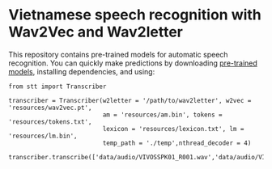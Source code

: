 # Vietnamese speech recognition with Wav2Vec and Wav2letter
This repository contains pre-trained models for automatic speech recognition. You can quickly make predictions by downloading [pre-trained models](https://drive.google.com/file/d/1q7ReoRT9yeDxVm8Xj521n-c-bIhgcBwU/view?usp=sharing), installing dependencies, and using:

```
from stt import Transcriber

transcriber = Transcriber(w2letter = '/path/to/wav2letter', w2vec = 'resources/wav2vec.pt', 
                          am = 'resources/am.bin', tokens = 'resources/tokens.txt', 
                          lexicon = 'resources/lexicon.txt', lm = 'resources/lm.bin',
                          temp_path = './temp',nthread_decoder = 4)

transcriber.transcribe(['data/audio/VIVOSSPK01_R001.wav','data/audio/VIVOSSPK01_R002.wav'])
```

